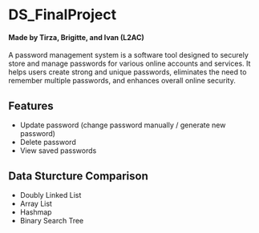 # DS_FinalProject
#### Made by Tirza, Brigitte, and Ivan (L2AC)

A password management system is a software tool designed to securely store and manage passwords for various online accounts and services. It helps users create strong and unique passwords, eliminates the need to remember multiple passwords, and enhances overall online security.

## Features
- Update password (change password manually / generate new password)
- Delete password
- View saved passwords

## Data Sturcture Comparison 
- Doubly Linked List
- Array List
- Hashmap
- Binary Search Tree
